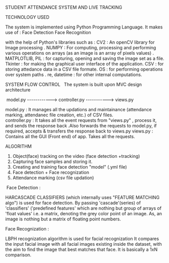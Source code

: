 ​​​​​​​​​​​​​​​​​​​​​​​​​​​​​​​​​​​​​​​​​​​​​​​​​​​​​​​STUDENT ATTENDANCE SYSTEM AND  LIVE TRACKING ​​​​​​​​​​​​​​​​​​​​​​​​​​​​​​​​​​​​​​​​​​​​​​​​​​​​​​​​​​​​​​​​​​​​​​

​​​​TECHNOLOGY USED ​​​​

The system is implemented using Python Programming Language.
​It makes use of :
  ​Face Detection 
  ​Face Recognition

with the help of Python's libraries such as :
​CV2 : An openCV library for Image processing .
​NUMPY : For computing, processing and performing various  operations on arrays (as an image is an array of pixels values) .
​MATPLOTLIB, PIL : for capturing, opening and saving the image  set as a file.
​Tkinter : for making the graphical user interface of the application.
​CSV : for storing attedance data in a CSV file formate.
​OS : for performing operations over system paths .
​re, datetime  : for other internal computations.

​​​​​SYSTEM FLOW CONTROL ​​​​​​
​ The system is built upon MVC design  architecture

​   model.py ------------>  controller.py  -----------> views.py   ​

​model.py :  It manages all the updations and maintainance (attendance marking, attendanec file creation, etc.) of CSV files.  
​controller.py :  It takes all the event requests from "views.py" , process it, and sends the response back .Also forwards the requests to model.py, if required, accepts & transfers the  response back to views.py 
​views.py : Contains all the GUI (Front end) of app. Takes all the requests.

​​​​​​​ALGORITHM ​​​​​​​​​
1. Object(face) tracking on the video (face detection +tracking)
2. Capturing  face samples and storing it.
3.  Creating and training face detection "model"  (.yml file)
4.  Face detection  + Face recognization
5.  Attendance marking (csv file updation)

​ Face Detection : 

HARCASCADE CLASSIFIERS (which internally uses "FEATURE MATCHING algo") is used for face detection.
By passing 'cascade'(series) of 'classifiers' ('predefined features' which are nothing but group of arrays of 'float values' i.e. a matrix, denoting the grey color point  of an image.​
As, an image is nothing but  a matrix of floating point numbers.

​Face Recognization :

LBPH recognization algorithm is used for facial recognization
It  compares the input facial image with all facial images existing inside the dataset, with the aim to find the image that best matches that face.
It is basically a 1xN comparison.




